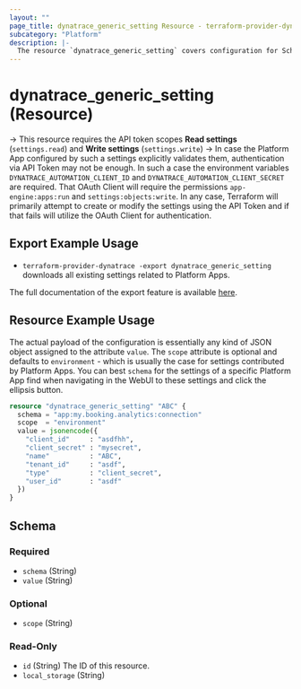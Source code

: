```yaml
---
layout: ""
page_title: dynatrace_generic_setting Resource - terraform-provider-dynatrace"
subcategory: "Platform"
description: |-
  The resource `dynatrace_generic_setting` covers configuration for Schemas contributed by Custom Platform Apps
---
```


# dynatrace_generic_setting (Resource)

-> This resource requires the API token scopes **Read settings** (`settings.read`) and **Write settings** (`settings.write`)
-> In case the Platform App configured by such a settings explicitly validates them, authentication via API Token may not be enough. In such a case the environment variables `DYNATRACE_AUTOMATION_CLIENT_ID` and `DYNATRACE_AUTOMATION_CLIENT_SECRET` are required. That OAuth Client will require the permissions `app-engine:apps:run` and `settings:objects:write`. In any case, Terraform will primarily attempt to create or modify the settings using the API Token and if that fails will utilize the OAuth Client for authentication.

## Export Example Usage

- `terraform-provider-dynatrace -export dynatrace_generic_setting` downloads all existing settings related to Platform Apps.

The full documentation of the export feature is available [here](https://registry.terraform.io/providers/dynatrace-oss/dynatrace/latest/docs/guides/export-v2).

## Resource Example Usage

The actual payload of the configuration is essentially any kind of JSON object assigned to the attribute `value`.
The `scope` attribute is optional and defaults to `environment` - which is usually the case for settings contributed by Platform Apps.
You can best `schema` for the settings of a specific Platform App find when navigating in the WebUI to these settings and click the ellipsis button.

```terraform
resource "dynatrace_generic_setting" "ABC" {
  schema = "app:my.booking.analytics:connection"
  scope  = "environment"
  value = jsonencode({
    "client_id"     : "asdfhh",
    "client_secret" : "mysecret",
    "name"          : "ABC",
    "tenant_id"     : "asdf",
    "type"          : "client_secret",
    "user_id"       : "asdf"
  })
}
```

<!-- schema generated by tfplugindocs -->
## Schema

### Required

- `schema` (String)
- `value` (String)

### Optional

- `scope` (String)

### Read-Only

- `id` (String) The ID of this resource.
- `local_storage` (String)
 